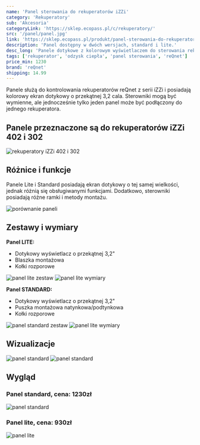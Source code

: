```yaml
---
name: 'Panel sterowania do rekuperatorów iZZi'
category: 'Rekuperatory'
sub: 'Akcesoria'
categoryLink: 'https://sklep.ecopass.pl/c/rekuperatory/'
src: '/panel/panel.jpg'
link: 'https://sklep.ecopass.pl/produkt/panel-sterowania-do-rekuperatorow-izzi/'
description: 'Panel dostępny w dwóch wersjach, standard i lite.'
desc_long: 'Panele dotykowe z kolorowym wyświetlaczem do sterowania rekuperatorami z serii iZZi. Są dostępne w dwóch wariantach: uproszczonym lite oraz standardowym. Panele są kompatybilne z centralami iZZi 302/402 ERV i można je stosować wzajemnie. Przy zakupie rekuperatorów iZZi zawsze otrzymasz panel sterowania w komplecie. Panele w wersji lite tylko na zapytanie.'
tags: ['rekuperator', 'odzysk ciepła', 'panel sterowania', 'reQnet']
price_min: 1230
brand: 'reQnet'
shipping: 14.99
---
```


Panele służą do kontrolowania rekuperatorów reQnet z serii iZZi i posiadają kolorowy ekran dotykowy o przekątnej 3,2 cala. Sterowniki mogą być wymienne, ale jednocześnie tylko jeden panel może być podłączony do jednego rekuperatora.

## Panele przeznaczone są do rekuperatorów iZZi 402 i 302

![rekuperatory iZZi 402 i 302](/rekuperatory/reku.png)

## Różnice i funkcje

Panele Lite i Standard posiadają ekran dotykowy o tej samej wielkości, jednak różnią się obsługiwanymi funkcjami. Dodatkowo, sterowniki posiadają różne ramki i metody montażu.

![porównanie paneli](/panel/porównaniePaneli.jpg)

## Zestawy i wymiary

**Panel LITE:**

- Dotykowy wyświetlacz o przekątnej 3,2"
- Blaszka montażowa
- Kołki rozporowe

![panel lite zestaw](/panel/lite2_9268.jpg)
![panel lite wymiary](/panel/lite_wym.jpg)

**Panel STANDARD:**

- Dotykowy wyświetlacz o przekątnej 3,2"
- Puszka montażowa natynkowa/podtynkowa
- Kołki rozporowe

![panel standard zestaw](/panel/STANDARD2_9268.jpg)
![panel lite wymiary](/panel/stand_wym.jpg)

## Wizualizacje

![panel standard](/panel/sterownik-standard.jpg)
![panel standard](/panel/sterownik-standard-2.png)

## Wygląd

### Panel standard, cena: 1230zł

![panel standard](/panel/panel.jpg)

### Panel lite, cena: 930zł

![panel lite](/panel/lite.jpg)
